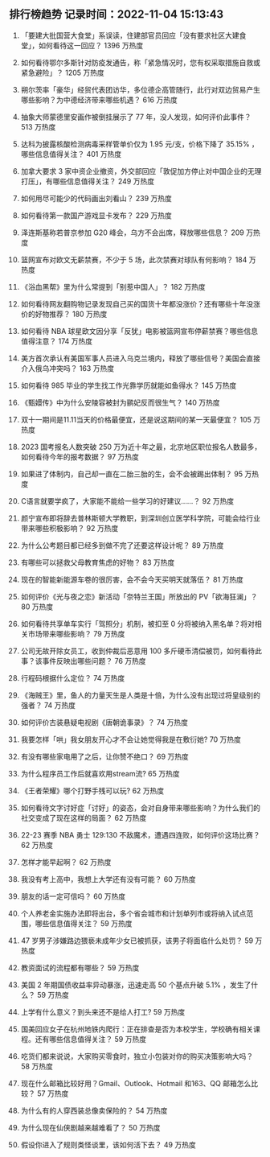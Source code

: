 
## 排行榜趋势 记录时间：2022-11-04 15:13:43
  
  1. 「要建大批国营大食堂」系误读，住建部官员回应「没有要求社区大建食堂」，如何看待这一回应？ 1396 万热度
    
  2. 如何看待鄂尔多斯针对防疫发通告，称「紧急情况时，您有权采取措施自救或紧急避险」？ 1205 万热度
    
  3. 朔尔茨率「豪华」经贸代表团访华，多位德企高管随行，此行对双边贸易产生哪些影响？为中德经济带来哪些机遇？ 616 万热度
    
  4. 抽象大师蒙德里安画作被倒挂展示了 77 年，没人发现，如何评价此事件？ 513 万热度
    
  5. 达科为披露核酸检测病毒采样管单价仅为 1.95 元/支，价格下降了 35.15% ，哪些信息值得关注？ 401 万热度
    
  6. 加拿大要求 3 家中资企业撤资，外交部回应「敦促加方停止对中国企业的无理打压」，有哪些信息值得关注？ 249 万热度
    
  7. 如何用尽可能少的代码画出刘看山？ 239 万热度
    
  8. 如何看待第一款国产游戏显卡发布？ 229 万热度
    
  9. 泽连斯基称若普京参加 G20 峰会，乌方不会出席，释放哪些信息？ 209 万热度
    
  10. 篮网宣布对欧文无薪禁赛，不少于 5 场，此次禁赛对球队有何影响？ 184 万热度
    
  11. 《浴血黑帮》里为什么常提到「别惹中国人」？ 182 万热度
    
  12. 如何看待网友翻购物记录发现自己买的国货十年都没涨价？还有哪些十年没涨价的好物推荐？ 180 万热度
    
  13. 如何看待 NBA 球星欧文因分享「反犹」电影被篮网宣布停薪禁赛？哪些信息值得注意？ 174 万热度
    
  14. 美方首次承认有美国军事人员进入乌克兰境内，释放了哪些信号？美国会直接介入俄乌冲突吗？ 163 万热度
    
  15. 如何看待 985 毕业的学生找工作光靠学历就能如鱼得水？ 145 万热度
    
  16. 《甄嬛传》中为什么安陵容被封为鹂妃反而很生气？ 140 万热度
    
  17. 双十一期间是11.11当天的价格最便宜，还是说这期间的某一天最便宜？ 105 万热度
    
  18. 2023 国考报名人数突破 250 万为近十年之最，北京地区职位报名人数最多，如何看待今年的报考数据？ 97 万热度
    
  19. 如果进了体制内，自己却一直在二胎三胎的生，会不会被踢出体制？ 95 万热度
    
  20. C语言就要学疯了，大家能不能给一些学习的好建议……？ 92 万热度
    
  21. 颜宁宣布即将辞去普林斯顿大学教职，到深圳创立医学科学院，可能会给行业带来哪些积极影响？ 92 万热度
    
  22. 为什么公考题目都已经多到做不完了还要这样设计呢？ 89 万热度
    
  23. 有哪些可以拯救父母教育焦虑的好物？ 83 万热度
    
  24. 现在的智能新能源车卷的很厉害，会不会今天买明天就落伍？ 81 万热度
    
  25. 如何评价《光与夜之恋》新活动「奈特兰王国」所放出的 PV「欲海狂澜」？ 80 万热度
    
  26. 如何看待共享单车实行「驾照分」机制，被扣至 0 分将被纳入黑名单？将对相关市场带来哪些影响？ 79 万热度
    
  27. 公司无故开除女员工，收到仲裁后恶意用 100 多斤硬币清偿被罚，如何看待此事？该事件反映出哪些问题？ 76 万热度
    
  28. 行程码根据什么定位？ 74 万热度
    
  29. 《海贼王》里，鱼人的力量天生是人类是十倍，为什么没有出现过将皇级别的强者？ 74 万热度
    
  30. 如何评价古装悬疑电视剧《唐朝诡事录》？ 74 万热度
    
  31. 我要怎样「哄」我女朋友开心才不会让她觉得我是在敷衍她? 70 万热度
    
  32. 有没有哪些家电用了之后，让你赞不绝口？ 69 万热度
    
  33. 为什么程序员工作后就喜欢用stream流? 65 万热度
    
  34. 《王者荣耀》哪个打野手残可以玩? 62 万热度
    
  35. 如何看待文字讨好症「讨好」的姿态，会对自身带来哪些影响？为什么我们的社交变成了现在这样的局面？ 62 万热度
    
  36. 22-23 赛季 NBA 勇士 129:130 不敌魔术，遭遇四连败，如何评价这场比赛？ 62 万热度
    
  37. 怎样才能早起啊？ 62 万热度
    
  38. 我没有考上高中，我想上大学还有没有可能？ 60 万热度
    
  39. 朋友的话一定可信吗？ 60 万热度
    
  40. 个人养老金实施办法即将出台，多个省会城市和计划单列市或将纳入试点范围，哪些信息值得关注？ 59 万热度
    
  41. 47 岁男子涉嫌路边猥亵未成年少女已被抓获，该男子将面临什么处罚？ 59 万热度
    
  42. 教资面试的流程都有哪些？ 59 万热度
    
  43. 美国 2 年期国债收益率异动暴涨，迅速走高 50 个基点升破 5.1% ，发生了什么？ 59 万热度
    
  44. 上学有什么意义？到头来还不是给人打工? 59 万热度
    
  45. 国美回应女子在杭州地铁内爬行：正在排查是否为本校学生，学校确有相关课程。还有哪些信息值得关注？ 59 万热度
    
  46. 吃货们都来说说，大家购买零食时，独立小包装对你的购买决策影响大吗？ 58 万热度
    
  47. 现在什么邮箱比较好用？Gmail、Outlook、Hotmail 和163、QQ 邮箱怎么比较？ 57 万热度
    
  48. 为什么有的人穿西装总像卖保险的？ 54 万热度
    
  49. 为什么现在仙侠剧越来越难看了？ 50 万热度
    
  50. 假设你进入了规则类怪谈里，该如何活下去？ 49 万热度
    